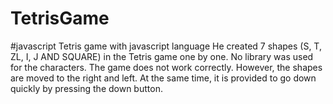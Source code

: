 # TetrisGame
#javascript
Tetris game with javascript language 
He created 7 shapes (S, T, ZL, I, J AND SQUARE) in the Tetris game one by one. No library was used for the characters.
The game does not work correctly. However, the shapes are moved to the right and left. At the same time, it is provided to go down quickly by pressing the down button.
